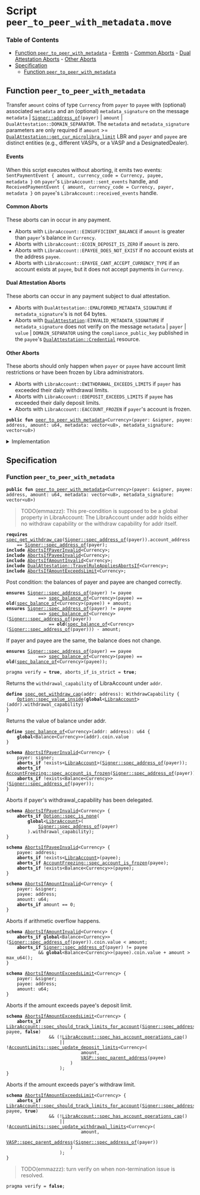 
<a name="SCRIPT"></a>

# Script `peer_to_peer_with_metadata.move`

### Table of Contents

-  [Function `peer_to_peer_with_metadata`](#SCRIPT_peer_to_peer_with_metadata)
        -  [Events](#SCRIPT_@Events)
        -  [Common Aborts](#SCRIPT_@Common_Aborts)
        -  [Dual Attestation Aborts](#SCRIPT_@Dual_Attestation_Aborts)
        -  [Other Aborts](#SCRIPT_@Other_Aborts)
-  [Specification](#SCRIPT_Specification)
    -  [Function `peer_to_peer_with_metadata`](#SCRIPT_Specification_peer_to_peer_with_metadata)



<a name="SCRIPT_peer_to_peer_with_metadata"></a>

## Function `peer_to_peer_with_metadata`

Transfer
<code>amount</code> coins of type
<code>Currency</code> from
<code>payer</code> to
<code>payee</code> with (optional) associated
<code>metadata</code> and an (optional)
<code>metadata_signature</code> on the message
<code>metadata</code> |
<code><a href="../../modules/doc/Signer.md#0x1_Signer_address_of">Signer::address_of</a>(payer)</code> |
<code>amount</code> |
<code>DualAttestation::DOMAIN_SEPARATOR</code>.
The
<code>metadata</code> and
<code>metadata_signature</code> parameters are only required if
<code>amount</code> >=
<code><a href="../../modules/doc/DualAttestation.md#0x1_DualAttestation_get_cur_microlibra_limit">DualAttestation::get_cur_microlibra_limit</a></code> LBR and
<code>payer</code> and
<code>payee</code> are distinct entities
(e.g., different VASPs, or a VASP and a DesignatedDealer).


<a name="SCRIPT_@Events"></a>

#### Events

When this script executes without aborting, it emits two events:
<code>SentPaymentEvent { amount, currency_code = Currency, payee, metadata }</code>
on
<code>payer</code>'s
<code>LibraAccount::sent_events</code> handle, and
<code>ReceivedPaymentEvent { amount, currency_code = Currency, payer, metadata }</code>
on
<code>payee</code>'s
<code>LibraAccount::received_events</code> handle.


<a name="SCRIPT_@Common_Aborts"></a>

#### Common Aborts

These aborts can in occur in any payment.
* Aborts with
<code>LibraAccount::EINSUFFICIENT_BALANCE</code> if
<code>amount</code> is greater than
<code>payer</code>'s balance in
<code>Currency</code>.
* Aborts with
<code>LibraAccount::ECOIN_DEPOSIT_IS_ZERO</code> if
<code>amount</code> is zero.
* Aborts with
<code>LibraAccount::EPAYEE_DOES_NOT_EXIST</code> if no account exists at the address
<code>payee</code>.
* Aborts with
<code>LibraAccount::EPAYEE_CANT_ACCEPT_CURRENCY_TYPE</code> if an account exists at
<code>payee</code>, but it does not accept payments in
<code>Currency</code>.


<a name="SCRIPT_@Dual_Attestation_Aborts"></a>

#### Dual Attestation Aborts

These aborts can occur in any payment subject to dual attestation.
* Aborts with
<code>DualAttestation::EMALFORMED_METADATA_SIGNATURE</code> if
<code>metadata_signature</code>'s is not 64 bytes.
* Aborts with
<code><a href="../../modules/doc/DualAttestation.md#0x1_DualAttestation">DualAttestation</a>:EINVALID_METADATA_SIGNATURE</code> if
<code>metadata_signature</code> does not verify on the message
<code>metadata</code> |
<code>payer</code> |
<code>value</code> |
<code>DOMAIN_SEPARATOR</code> using the
<code>compliance_public_key</code> published in the
<code>payee</code>'s
<code><a href="../../modules/doc/DualAttestation.md#0x1_DualAttestation_Credential">DualAttestation::Credential</a></code> resource.


<a name="SCRIPT_@Other_Aborts"></a>

#### Other Aborts

These aborts should only happen when
<code>payer</code> or
<code>payee</code> have account limit restrictions or
have been frozen by Libra administrators.
* Aborts with
<code>LibraAccount::EWITHDRAWAL_EXCEEDS_LIMITS</code> if
<code>payer</code> has exceeded their daily
withdrawal limits.
* Aborts with
<code>LibraAccount::EDEPOSIT_EXCEEDS_LIMITS</code> if
<code>payee</code> has exceeded their daily deposit limits.
* Aborts with
<code>LibraAccount::EACCOUNT_FROZEN</code> if
<code>payer</code>'s account is frozen.


<pre><code><b>public</b> <b>fun</b> <a href="#SCRIPT_peer_to_peer_with_metadata">peer_to_peer_with_metadata</a>&lt;Currency&gt;(payer: &signer, payee: address, amount: u64, metadata: vector&lt;u8&gt;, metadata_signature: vector&lt;u8&gt;)
</code></pre>



<details>
<summary>Implementation</summary>


<pre><code><b>fun</b> <a href="#SCRIPT_peer_to_peer_with_metadata">peer_to_peer_with_metadata</a>&lt;Currency&gt;(
    payer: &signer,
    payee: address,
    amount: u64,
    metadata: vector&lt;u8&gt;,
    metadata_signature: vector&lt;u8&gt;
) {
    <b>let</b> payer_withdrawal_cap = <a href="../../modules/doc/LibraAccount.md#0x1_LibraAccount_extract_withdraw_capability">LibraAccount::extract_withdraw_capability</a>(payer);
    <a href="../../modules/doc/LibraAccount.md#0x1_LibraAccount_pay_from">LibraAccount::pay_from</a>&lt;Currency&gt;(
        &payer_withdrawal_cap, payee, amount, metadata, metadata_signature
    );
    <a href="../../modules/doc/LibraAccount.md#0x1_LibraAccount_restore_withdraw_capability">LibraAccount::restore_withdraw_capability</a>(payer_withdrawal_cap);
}
</code></pre>



</details>

<a name="SCRIPT_Specification"></a>

## Specification


<a name="SCRIPT_Specification_peer_to_peer_with_metadata"></a>

### Function `peer_to_peer_with_metadata`


<pre><code><b>public</b> <b>fun</b> <a href="#SCRIPT_peer_to_peer_with_metadata">peer_to_peer_with_metadata</a>&lt;Currency&gt;(payer: &signer, payee: address, amount: u64, metadata: vector&lt;u8&gt;, metadata_signature: vector&lt;u8&gt;)
</code></pre>



> TODO(emmazzz): This pre-condition is supposed to be a global property in LibraAccount:
The LibraAccount under addr holds either no withdraw capability
or the withdraw capability for addr itself.


<pre><code><b>requires</b> <a href="#SCRIPT_spec_get_withdraw_cap">spec_get_withdraw_cap</a>(<a href="../../modules/doc/Signer.md#0x1_Signer_spec_address_of">Signer::spec_address_of</a>(payer)).account_address
    == <a href="../../modules/doc/Signer.md#0x1_Signer_spec_address_of">Signer::spec_address_of</a>(payer);
<b>include</b> <a href="#SCRIPT_AbortsIfPayerInvalid">AbortsIfPayerInvalid</a>&lt;Currency&gt;;
<b>include</b> <a href="#SCRIPT_AbortsIfPayeeInvalid">AbortsIfPayeeInvalid</a>&lt;Currency&gt;;
<b>include</b> <a href="#SCRIPT_AbortsIfAmountInvalid">AbortsIfAmountInvalid</a>&lt;Currency&gt;;
<b>include</b> <a href="../../modules/doc/DualAttestation.md#0x1_DualAttestation_TravelRuleAppliesAbortsIf">DualAttestation::TravelRuleAppliesAbortsIf</a>&lt;Currency&gt;;
<b>include</b> <a href="#SCRIPT_AbortsIfAmountExceedsLimit">AbortsIfAmountExceedsLimit</a>&lt;Currency&gt;;
</code></pre>


Post condition: the balances of payer and payee are changed correctly.


<pre><code><b>ensures</b> <a href="../../modules/doc/Signer.md#0x1_Signer_spec_address_of">Signer::spec_address_of</a>(payer) != payee
            ==&gt; <a href="#SCRIPT_spec_balance_of">spec_balance_of</a>&lt;Currency&gt;(payee) == <b>old</b>(<a href="#SCRIPT_spec_balance_of">spec_balance_of</a>&lt;Currency&gt;(payee)) + amount;
<b>ensures</b> <a href="../../modules/doc/Signer.md#0x1_Signer_spec_address_of">Signer::spec_address_of</a>(payer) != payee
            ==&gt; <a href="#SCRIPT_spec_balance_of">spec_balance_of</a>&lt;Currency&gt;(<a href="../../modules/doc/Signer.md#0x1_Signer_spec_address_of">Signer::spec_address_of</a>(payer))
                == <b>old</b>(<a href="#SCRIPT_spec_balance_of">spec_balance_of</a>&lt;Currency&gt;(<a href="../../modules/doc/Signer.md#0x1_Signer_spec_address_of">Signer::spec_address_of</a>(payer))) - amount;
</code></pre>


If payer and payee are the same, the balance does not change.


<pre><code><b>ensures</b> <a href="../../modules/doc/Signer.md#0x1_Signer_spec_address_of">Signer::spec_address_of</a>(payer) == payee
            ==&gt; <a href="#SCRIPT_spec_balance_of">spec_balance_of</a>&lt;Currency&gt;(payee) == <b>old</b>(<a href="#SCRIPT_spec_balance_of">spec_balance_of</a>&lt;Currency&gt;(payee));
</code></pre>




<pre><code>pragma verify = <b>true</b>, aborts_if_is_strict = <b>true</b>;
</code></pre>


Returns the
<code>withdrawal_capability</code> of LibraAccount under
<code>addr</code>.


<a name="SCRIPT_spec_get_withdraw_cap"></a>


<pre><code><b>define</b> <a href="#SCRIPT_spec_get_withdraw_cap">spec_get_withdraw_cap</a>(addr: address): WithdrawCapability {
    <a href="../../modules/doc/Option.md#0x1_Option_spec_value_inside">Option::spec_value_inside</a>(<b>global</b>&lt;<a href="../../modules/doc/LibraAccount.md#0x1_LibraAccount">LibraAccount</a>&gt;(addr).withdrawal_capability)
}
</code></pre>


Returns the value of balance under addr.


<a name="SCRIPT_spec_balance_of"></a>


<pre><code><b>define</b> <a href="#SCRIPT_spec_balance_of">spec_balance_of</a>&lt;Currency&gt;(addr: address): u64 {
    <b>global</b>&lt;Balance&lt;Currency&gt;&gt;(addr).coin.value
}
</code></pre>




<a name="SCRIPT_AbortsIfPayerInvalid"></a>


<pre><code><b>schema</b> <a href="#SCRIPT_AbortsIfPayerInvalid">AbortsIfPayerInvalid</a>&lt;Currency&gt; {
    payer: signer;
    <b>aborts_if</b> !exists&lt;<a href="../../modules/doc/LibraAccount.md#0x1_LibraAccount">LibraAccount</a>&gt;(<a href="../../modules/doc/Signer.md#0x1_Signer_spec_address_of">Signer::spec_address_of</a>(payer));
    <b>aborts_if</b> <a href="../../modules/doc/AccountFreezing.md#0x1_AccountFreezing_spec_account_is_frozen">AccountFreezing::spec_account_is_frozen</a>(<a href="../../modules/doc/Signer.md#0x1_Signer_spec_address_of">Signer::spec_address_of</a>(payer));
    <b>aborts_if</b> !exists&lt;Balance&lt;Currency&gt;&gt;(<a href="../../modules/doc/Signer.md#0x1_Signer_spec_address_of">Signer::spec_address_of</a>(payer));
}
</code></pre>


Aborts if payer's withdrawal_capability has been delegated.


<pre><code><b>schema</b> <a href="#SCRIPT_AbortsIfPayerInvalid">AbortsIfPayerInvalid</a>&lt;Currency&gt; {
    <b>aborts_if</b> <a href="../../modules/doc/Option.md#0x1_Option_spec_is_none">Option::spec_is_none</a>(
        <b>global</b>&lt;<a href="../../modules/doc/LibraAccount.md#0x1_LibraAccount">LibraAccount</a>&gt;(
            <a href="../../modules/doc/Signer.md#0x1_Signer_spec_address_of">Signer::spec_address_of</a>(payer)
        ).withdrawal_capability);
}
</code></pre>




<a name="SCRIPT_AbortsIfPayeeInvalid"></a>


<pre><code><b>schema</b> <a href="#SCRIPT_AbortsIfPayeeInvalid">AbortsIfPayeeInvalid</a>&lt;Currency&gt; {
    payee: address;
    <b>aborts_if</b> !exists&lt;<a href="../../modules/doc/LibraAccount.md#0x1_LibraAccount">LibraAccount</a>&gt;(payee);
    <b>aborts_if</b> <a href="../../modules/doc/AccountFreezing.md#0x1_AccountFreezing_spec_account_is_frozen">AccountFreezing::spec_account_is_frozen</a>(payee);
    <b>aborts_if</b> !exists&lt;Balance&lt;Currency&gt;&gt;(payee);
}
</code></pre>




<a name="SCRIPT_AbortsIfAmountInvalid"></a>


<pre><code><b>schema</b> <a href="#SCRIPT_AbortsIfAmountInvalid">AbortsIfAmountInvalid</a>&lt;Currency&gt; {
    payer: &signer;
    payee: address;
    amount: u64;
    <b>aborts_if</b> amount == 0;
}
</code></pre>


Aborts if arithmetic overflow happens.


<pre><code><b>schema</b> <a href="#SCRIPT_AbortsIfAmountInvalid">AbortsIfAmountInvalid</a>&lt;Currency&gt; {
    <b>aborts_if</b> <b>global</b>&lt;Balance&lt;Currency&gt;&gt;(<a href="../../modules/doc/Signer.md#0x1_Signer_spec_address_of">Signer::spec_address_of</a>(payer)).coin.value &lt; amount;
    <b>aborts_if</b> <a href="../../modules/doc/Signer.md#0x1_Signer_spec_address_of">Signer::spec_address_of</a>(payer) != payee
            && <b>global</b>&lt;Balance&lt;Currency&gt;&gt;(payee).coin.value + amount &gt; max_u64();
}
</code></pre>




<a name="SCRIPT_AbortsIfAmountExceedsLimit"></a>


<pre><code><b>schema</b> <a href="#SCRIPT_AbortsIfAmountExceedsLimit">AbortsIfAmountExceedsLimit</a>&lt;Currency&gt; {
    payer: &signer;
    payee: address;
    amount: u64;
}
</code></pre>


Aborts if the amount exceeds payee's deposit limit.


<pre><code><b>schema</b> <a href="#SCRIPT_AbortsIfAmountExceedsLimit">AbortsIfAmountExceedsLimit</a>&lt;Currency&gt; {
    <b>aborts_if</b> <a href="../../modules/doc/LibraAccount.md#0x1_LibraAccount_spec_should_track_limits_for_account">LibraAccount::spec_should_track_limits_for_account</a>(<a href="../../modules/doc/Signer.md#0x1_Signer_spec_address_of">Signer::spec_address_of</a>(payer), payee, <b>false</b>)
                && (!<a href="../../modules/doc/LibraAccount.md#0x1_LibraAccount_spec_has_account_operations_cap">LibraAccount::spec_has_account_operations_cap</a>()
                    || !<a href="../../modules/doc/AccountLimits.md#0x1_AccountLimits_spec_update_deposit_limits">AccountLimits::spec_update_deposit_limits</a>&lt;Currency&gt;(
                            amount,
                            <a href="../../modules/doc/VASP.md#0x1_VASP_spec_parent_address">VASP::spec_parent_address</a>(payee)
                        )
                    );
}
</code></pre>


Aborts if the amount exceeds payer's withdraw limit.


<pre><code><b>schema</b> <a href="#SCRIPT_AbortsIfAmountExceedsLimit">AbortsIfAmountExceedsLimit</a>&lt;Currency&gt; {
    <b>aborts_if</b> <a href="../../modules/doc/LibraAccount.md#0x1_LibraAccount_spec_should_track_limits_for_account">LibraAccount::spec_should_track_limits_for_account</a>(<a href="../../modules/doc/Signer.md#0x1_Signer_spec_address_of">Signer::spec_address_of</a>(payer), payee, <b>true</b>)
                && (!<a href="../../modules/doc/LibraAccount.md#0x1_LibraAccount_spec_has_account_operations_cap">LibraAccount::spec_has_account_operations_cap</a>()
                    || !<a href="../../modules/doc/AccountLimits.md#0x1_AccountLimits_spec_update_withdrawal_limits">AccountLimits::spec_update_withdrawal_limits</a>&lt;Currency&gt;(
                            amount,
                            <a href="../../modules/doc/VASP.md#0x1_VASP_spec_parent_address">VASP::spec_parent_address</a>(<a href="../../modules/doc/Signer.md#0x1_Signer_spec_address_of">Signer::spec_address_of</a>(payer))
                        )
                    );
}
</code></pre>



> TODO(emmazzz): turn verify on when non-termination issue is resolved.


<pre><code>pragma verify = <b>false</b>;
</code></pre>
